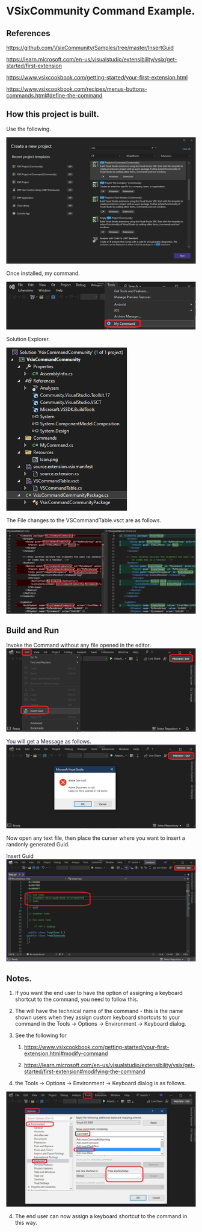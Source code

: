 
# VSixCommunity Command Example.

## References
 
https://github.com/VsixCommunity/Samples/tree/master/InsertGuid

https://learn.microsoft.com/en-us/visualstudio/extensibility/vsix/get-started/first-extension

https://www.vsixcookbook.com/getting-started/your-first-extension.html

https://www.vsixcookbook.com/recipes/menus-buttons-commands.html#define-the-command

## How this project is built.

Use the following.

![Visual Studio Command Community Project](./images/50VSixCommandCommunityProject50.jpg)

Once installed, my command.

![My Command Visual Studio](./images/55MyCommand50.jpg)

Solution Explorer.

![Solution Explorer](./images/57SolutionExplorer50.jpg)

The File changes to the VSCommandTable.vsct are as follows.

![File Changes](./images/58CommandTableFileChanges50.jpg)

## Build and Run

Invoke the Command without any file opened in the editor. 
![Invoke the command](images/60_50InvokeCommandFromEditMenu.jpg)

You will get a Message as follows.
![Message Box](images/70_50MessageBox.jpg)

Now open any text file, then place the curser where you want to insert a randonly generated Guid.

Insert Guid
![Insert Guid](images/80_50InsertGuid.jpg)

## Notes.

1. If you want the end user to have the option of assigning a keyboard shortcut to the command, you need to follow this. 
2. The <LocCanonicalName> will have the technical name of the command - this is the name shown users when they assign custom keyboard shortcuts to your command in the Tools -> Options -> Environment -> Keyboard dialog.

3. See the following for <LocCanonicalName> 
   1. https://www.vsixcookbook.com/getting-started/your-first-extension.html#modify-command
   
   2. https://learn.microsoft.com/en-us/visualstudio/extensibility/vsix/get-started/first-extension#modifying-the-command

4. the Tools -> Options -> Environment -> Keyboard dialog is as follows.

![Tools Options](images/90_50ToolsOptions.jpg)

4. The end user can now assign a keyboard shortcut to the command in this way.



